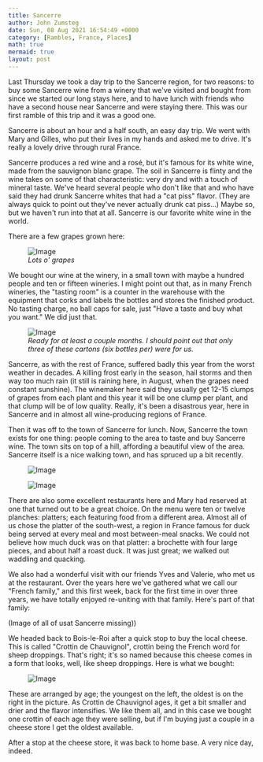 ```yaml
---
title: Sancerre
author: John Zumsteg
date: Sun, 08 Aug 2021 16:54:49 +0000
category: [Rambles, France, Places]
math: true
mermaid: true
layout: post
---
```

Last Thursday we took a day trip to the Sancerre region, for two reasons: to buy some Sancerre wine from a winery that we've visited and bought from since we started our long stays here, and to have lunch with friends who have a second house near Sancerre and were staying there. This was our first ramble of this trip and it was a good one.

Sancerre is about an hour and a half south, an easy day trip. We went with Mary and Gilles, who put their lives in my hands and asked me to drive. It's really a lovely drive through rural France.

Sancerre produces a red wine and a rosé, but it's famous for its white wine, made from the sauvignon blanc grape. The soil in Sancerre is flinty and the wine takes on some of that characteristic: very dry and with a touch of mineral taste. We've heard several people who don't like that and who have said they had drunk Sancerre whites that had a "cat piss" flavor. (They are always quick to point out they've never actually drunk cat piss...) Maybe so, but we haven't run into that at all. Sancerre is our favorite white wine in the world.

There are a few grapes grown here:

<figure class = "landscape">
	<img src="{{"/assets/images/2021/08/DSC00116.jpg" | prepend: site.baseurl  }}" alt="Image" />
	<figcaption><em>Lots o' grapes</em></figcaption>
</figure>



We bought our wine at the winery, in a small town with maybe a hundred people and ten or fifteen wineries. I might point out that, as in many French wineries, the "tasting room" is a counter in the warehouse with the equipment that corks and labels the bottles and stores the finished product. No tasting charge, no ball caps for sale, just "Have a taste and buy what you want." We did just that.

<figure class = "landscape">
	<img src="{{"/assets/images/2021/08/IMG_4377.jpg" | prepend: site.baseurl  }}" alt="Image" />
	<figcaption><em>Ready for at least a couple months. I should point out that only three of these cartons (six bottles per) were for us.</em></figcaption>
</figure>



Sancerre, as with the rest of France, suffered badly this year from the worst weather in decades. A killing frost early in the season, hail storms and then way too much rain (it still is raining here, in August, when the grapes need constant sunshine). The winemaker here said they usually get 12-15 clumps of grapes from each plant and this year it will be one clump per plant, and that clump will be of low quality. Really, it's been a disastrous year, here in Sancerre and in almost all wine-producing regions of France.

Then it was off to the town of Sancerre for lunch. Now, Sancerre the town exists for one thing: people coming to the area to taste and buy Sancerre wine. The town sits on top of a hill, affording a beautiful view of the area. Sancerre itself is a nice walking town, and has spruced up a bit recently.

<figure class = "portrait">
	<img src="{{"/assets/images/2021/08/DSC00122.jpg" | prepend: site.baseurl  }}" alt="Image" />
	<figcaption></figcaption>
</figure>

<figure class = "landscape">
	<img src="{{"/assets/images/2021/08/DSC00130.jpg" | prepend: site.baseurl  }}" alt="Image" />
	<figcaption></figcaption>
</figure>



There are also some excellent restaurants here and Mary had reserved at one that turned out to be a great choice. On the menu were ten or twelve planches: platters; each featuring food from a different area. Almost all of us chose the platter of the south-west, a region in France famous for duck being served at every meal and most between-meal snacks. We could not believe how much duck was on that platter: a brochette with four large pieces, and about half a roast duck. It was just great; we walked out waddling and quacking.

We also had a wonderful visit with our friends Yves and Valerie, who met us at the restaurant. Over the years here we've gathered what we call our "French family," and this first week, back for the first time in over three years, we have totally enjoyed re-uniting with that family. Here's part of that family:

(Image of all of usat Sancerre missing))


We headed back to Bois-le-Roi after a quick stop to buy the local cheese. This is called "Crottin de Chauvignol", crottin being the French word for sheep droppings. That's right; it's so named because this cheese comes in a form that looks, well, like sheep droppings. Here is what we bought:

<figure class = "landscape">
	<img src="{{"/assets/images/2021/08/DSC00134.jpg" | prepend: site.baseurl  }}" alt="Image" />
	<figcaption></figcaption>
</figure>



These are arranged by age; the youngest on the left, the oldest is on the right in the picture. As Crottin de Chauvignol ages, it get a bit smaller and drier and the flavor intensifies. We like them all, and in this case we bought one crottin of each age they were selling, but if I'm buying just a couple in a cheese store I get the oldest available.

After a stop at the cheese store, it was back to home base. A very nice day, indeed.

